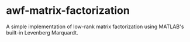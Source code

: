 awf-matrix-factorization
========================

A simple implementation of low-rank matrix factorization using MATLAB's built-in Levenberg Marquardt.
